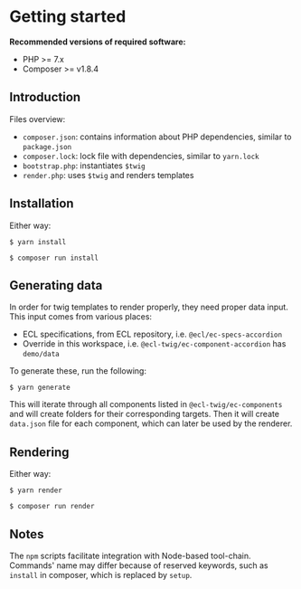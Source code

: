 # Getting started

**Recommended versions of required software:**

- PHP >= 7.x
- Composer >= v1.8.4

## Introduction

Files overview:

- `composer.json`: contains information about PHP dependencies, similar to `package.json`
- `composer.lock`: lock file with dependencies, similar to `yarn.lock`
- `bootstrap.php`: instantiates `$twig`
- `render.php`: uses `$twig` and renders templates

## Installation

Either way:

```shell
$ yarn install
```

```shell
$ composer run install
```

## Generating data

In order for twig templates to render properly, they need proper data input. This input comes from various places:

- ECL specifications, from ECL repository, i.e. `@ecl/ec-specs-accordion`
- Override in this workspace, i.e. `@ecl-twig/ec-component-accordion` has `demo/data`

To generate these, run the following:

```shell
$ yarn generate
```

This will iterate through all components listed in `@ecl-twig/ec-components` and will create folders for their corresponding targets. Then it will create `data.json` file for each component, which can later be used by the renderer.

## Rendering

Either way:

```shell
$ yarn render
```

```shell
$ composer run render
```

## Notes

The `npm` scripts facilitate integration with Node-based tool-chain. Commands' name may differ because of reserved keywords, such as `install` in composer, which is replaced by `setup`.
